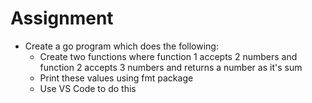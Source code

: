 # Assignment
*   Create a go program which does the following:
    * Create two functions where function 1 accepts 2 numbers and function 2    accepts 3 numbers and returns a number as it's sum
    * Print these values using fmt package
    * Use VS Code to do this